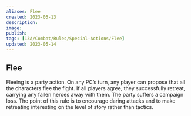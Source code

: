 ```yaml
---
aliases: Flee
created: 2023-05-13
description: 
image: 
publish: 
tags: [13A/Combat/Rules/Special-Actions/Flee]
updated: 2023-05-14
---
```


## Flee

Fleeing is a party action. On any PC’s turn, any player can propose that all the characters flee the fight. If all players agree, they successfully retreat, carrying any fallen heroes away with them. The party suffers a campaign loss. The point of this rule is to encourage daring attacks and to make retreating interesting on the level of story rather than tactics.